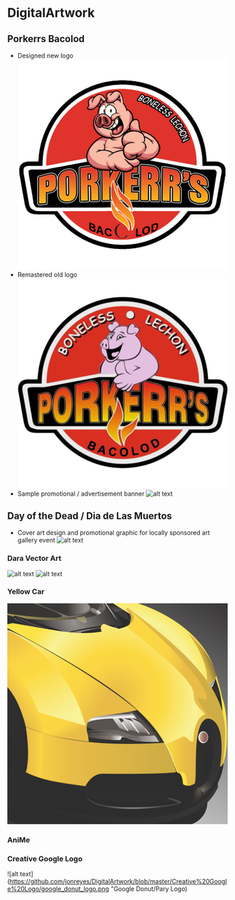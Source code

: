 # DigitalArtwork

## Porkerrs Bacolod
* Designed new logo
![alt text](https://github.com/jonreyes/DigitalArtwork/blob/master/Porkerrs/porkerrs_new.png "Porkerr's New Logo")
* Remastered old logo
![alt text](https://github.com/jonreyes/DigitalArtwork/blob/master/Porkerrs/porkerrs_old.png "Porkerr's Old Logo")
* Sample promotional / advertisement banner
![alt text](https://github.com/jonreyes/DigitalArtwork/blob/master/Porkerrs/porkerrs_banner.jpg "Porkerr's Sample Promo Banner")

## Day of the Dead / Dia de Las Muertos
* Cover art design and promotional graphic for locally sponsored art gallery event
![alt text](https://github.com/jonreyes/DigitalArtwork/blob/master/Day%20of%20the%20Dead/dotd_full.png "Day of the Dead")

### Dara Vector Art
![alt text](https://github.com/jonreyes/DigitalArtwork/blob/master/Dara%20Vector/dara_vector.png "Sandara Park Vector")
![alt text](https://ifahisablackjack.files.wordpress.com/2012/08/tumblr_m6n6i10yys1qc7c2ko1_1280.jpg "Sandara Park Reference")
### Yellow Car
![alt text](https://github.com/jonreyes/DigitalArtwork/blob/master/Yellow%20Car/yellow_car.png "Yellow Car")
### AniMe
### Creative Google Logo
![alt text](https://github.com/jonreyes/DigitalArtwork/blob/master/Creative%20Google%20Logo/google_donut_logo.png "Google Donut/Pary Logo)

